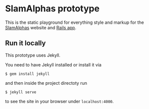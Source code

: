 
# SlamAlphas prototype

This is the static playground for everything style and markup for the [SlamAlphas](https://slamalphas.org/) website and [Rails app](https://github.com/rubymonsters/slam-alphas).

## Run it locally

This prototype uses Jekyll.

You need to have Jekyll installed or install it via

`$ gem install jekyll`

and then inside the project directoty run

`$ jekyll serve`

to see the site in your browser under `localhost:4000`.
